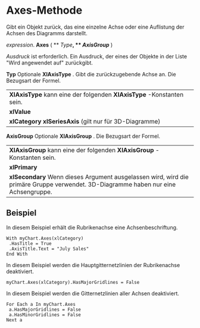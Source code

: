 
# Axes-Methode

Gibt ein Objekt zurück, das eine einzelne Achse oder eine Auflistung der Achsen des Diagramms darstellt.

 _expression_. **Axes** ( ** _Type_**, ** _AxisGroup_** )

 _Ausdruck_ ist erforderlich. Ein Ausdruck, der eines der Objekte in der Liste "Wird angewendet auf" zurückgibt.

 **Typ** Optionale
 **XlAxisType**
 . Gibt die zurückzugebende Achse an. Die Bezugsart der Formel.

||
|:-----|
|**XlAxisType** kann eine der folgenden **XlAxisType** -Konstanten sein.|
|**xlValue**|
|**xlCategory** **xlSeriesAxis** (gilt nur für 3D-Diagramme)|
 **AxisGroup** Optionale
 **XlAxisGroup**
 . Die Bezugsart der Formel.

||
|:-----|
|**XlAxisGroup** kann eine der folgenden **XlAxisGroup** -Konstanten sein.|
|**xlPrimary**|
|**xlSecondary** Wenn dieses Argument ausgelassen wird, wird die primäre Gruppe verwendet. 3D-Diagramme haben nur eine Achsengruppe.|

## Beispiel

In diesem Beispiel erhält die Rubrikenachse eine Achsenbeschriftung.


```
With myChart.Axes(xlCategory) 
 .HasTitle = True 
 .AxisTitle.Text = "July Sales" 
End With
```

In diesem Beispiel werden die Hauptgitternetzlinien der Rubrikenachse deaktiviert.




```
myChart.Axes(xlCategory).HasMajorGridlines = False
```

In diesem Beispiel werden die Gitternetzlinien aller Achsen deaktiviert.




```
For Each a In myChart.Axes 
 a.HasMajorGridlines = False 
 a.HasMinorGridlines = False 
Next a
```

